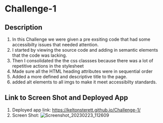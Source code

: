# Challenge-1

## Description
1. In this Challenge we were given a pre exsiting code that had some accessibilty issues that needed attention.
2. I started by viewing the source code and adding in semantic elements that the code was lacking.
3. Then I consolidated the the css classses because there was a lot of repetitive actions in the stylesheet 
4. Made sure all the HTML heading attributes were in sequential order
5. Added a more defined and descriptive title to the page.
6. added alt elements to all imgs to make it meet accessibilty standards.

## Link to Screen Shot and Deployed App
1. Deployed app link: https://keltonsterett.github.io/Challenge-1/
2. Screen Shot: ![Screenshot_20230223_112609](https://user-images.githubusercontent.com/124960295/221110983-11160fc2-1848-4d1e-853b-fd556593c4f2.png)
